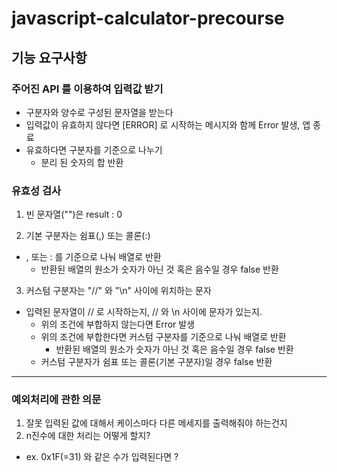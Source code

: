 # javascript-calculator-precourse

## 기능 요구사항

### 주어진 API 를 이용하여 입력값 받기

- 구분자와 양수로 구성된 문자열을 받는다
- 입력값이 유효하지 않다면 [ERROR] 로 시작하는 메시지와 함께 Error 발생, 앱 종료
- 유효하다면 구분자를 기준으로 나누기
  - 분리 된 숫자의 합 반환

### 유효성 검사

1. 빈 문자열("")은 result : 0

2. 기본 구분자는 쉼표(,) 또는 콜론(:)

- , 또는 : 를 기준으로 나눠 배열로 반환
  - 반환된 배열의 원소가 숫자가 아닌 것 혹은 음수일 경우 false 반환

3. 커스텀 구분자는 "//" 와 "\n" 사이에 위치하는 문자

- 입력된 문자열이 // 로 시작하는지, // 와 \n 사이에 문자가 있는지.
  - 위의 조건에 부합하지 않는다면 Error 발생
  - 위의 조건에 부합한다면 커스텀 구분자를 기준으로 나눠 배열로 반환
    - 반환된 배열의 원소가 숫자가 아닌 것 혹은 음수일 경우 false 반환
  - 커스텀 구분자가 쉼표 또는 콜론(기본 구분자)일 경우 false 반환

---

### 예외처리에 관한 의문

1. 잘못 입력된 값에 대해서 케이스마다 다른 메세지를 출력해줘야 하는건지
2. n진수에 대한 처리는 어떻게 할지?

- ex. 0x1F(=31) 와 같은 수가 입력된다면 ?
